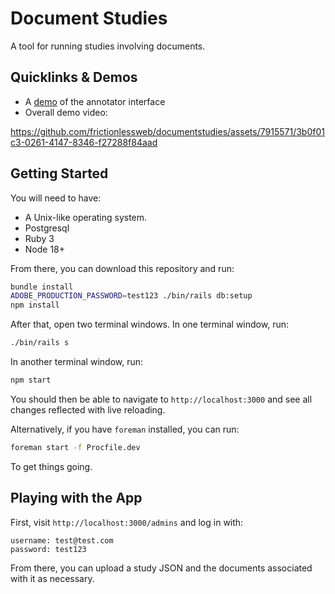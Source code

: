 # Document Studies

A tool for running studies involving documents.


## Quicklinks & Demos

- A [demo](http://ec2-54-183-216-50.us-west-1.compute.amazonaws.com/studies/?study_id=12f58006-ac60-47f3-aaf8-e1680bfe4943) of the annotator interface
- Overall demo video:

https://github.com/frictionlessweb/documentstudies/assets/7915571/3b0f01c3-0261-4147-8346-f27288f84aad


## Getting Started

You will need to have:

- A Unix-like operating system.
- Postgresql
- Ruby 3
- Node 18+

From there, you can download this repository and run:

```sh
bundle install
ADOBE_PRODUCTION_PASSWORD=test123 ./bin/rails db:setup
npm install
```

After that, open two terminal windows. In one terminal window, run:

```sh
./bin/rails s
```

In another terminal window, run:

```sh
npm start
```

You should then be able to navigate to `http://localhost:3000` and see all changes reflected with live reloading.

Alternatively, if you have `foreman` installed, you can run:

```sh
foreman start -f Procfile.dev
```

To get things going.

## Playing with the App

First, visit `http://localhost:3000/admins` and log in with:

```
username: test@test.com
password: test123
```

From there, you can upload a study JSON and the documents associated with it as necessary.
